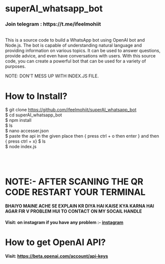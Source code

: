 # superAI_whatsapp_bot
<h3><b>Join telegram</b> : https://t.me/ifeelmohiit <br></h3>
<br>
This is a source code to build a WhatsApp bot using OpenAI bot and Node.js. The bot is capable of understanding natural language and providing information on various topics. It can be used to answer questions, provide advice, and even have conversations with users. With this source code, you can create a powerful bot that can be used for a variety of purposes. <br>

NOTE: DON'T MESS UP WITH INDEX.JS FILE. <br>

# How to Install? 
$ git clone https://github.com/ifeelmohiit/superAI_whatsapp_bot <br>
$ cd superAI_whatsapp_bot <br>
$ npm install <br>
$ ls <br>
$ nano accesser.json <br> 
$ paste the api in the given place then { press ctrl + o then enter } and then { press ctrl + x} 
$ ls<br>
$ node index.js <br><br>

<br> 



<h1>NOTE:- AFTER SCANING THE QR CODE  RESTART YOUR TERMINAL </h1>
<h4> BHAIYO MAINE ACHE SE EXPLAIN KR DIYA HAI KAISE KYA KARNA HAI <br> AGAR FIR V PROBLEM HUI TO CONTACT ON MY SOCAIL HANDLE  </h4>
      


<b>Visit: on instagram if you have any problem :- 
<a href="https://www.instagram.com/ifeelmohiit/">instagram</a> <br><b>

# How to get OpenAI API?
Visit: https://beta.openai.com/account/api-keys
